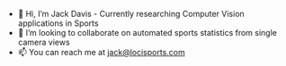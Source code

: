 - 👋 Hi, I’m Jack Davis - Currently researching Computer Vision applications in Sports
- 💞️ I’m looking to collaborate on automated sports statistics from single camera views
- 📫 You can reach me at jack@locisports.com

<!---
davisj147/davisj147 is a ✨ special ✨ repository because its `README.md` (this file) appears on your GitHub profile.
You can click the Preview link to take a look at your changes.
--->
